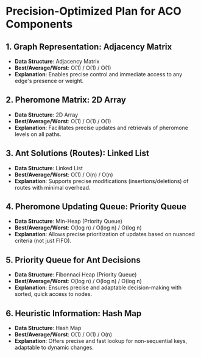 # Precision-Optimized Plan for ACO Components

## 1. Graph Representation: Adjacency Matrix

- **Data Structure**: Adjacency Matrix
- **Best/Average/Worst**: O(1) / O(1) / O(1)
- **Explanation**: Enables precise control and immediate access to any edge's presence or weight.

## 2. Pheromone Matrix: 2D Array

- **Data Structure**: 2D Array
- **Best/Average/Worst**: O(1) / O(1) / O(1)
- **Explanation**: Facilitates precise updates and retrievals of pheromone levels on all paths.

## 3. Ant Solutions (Routes): Linked List

- **Data Structure**: Linked List
- **Best/Average/Worst**: O(1) / O(n) / O(n)
- **Explanation**: Supports precise modifications (insertions/deletions) of routes with minimal overhead.

## 4. Pheromone Updating Queue: Priority Queue

- **Data Structure**: Min-Heap (Priority Queue)
- **Best/Average/Worst**: O(log n) / O(log n) / O(log n)
- **Explanation**: Allows precise prioritization of updates based on nuanced criteria (not just FIFO).

## 5. Priority Queue for Ant Decisions

- **Data Structure**: Fibonnaci Heap (Priority Queue)
- **Best/Average/Worst**: O(log n) / O(log n) / O(log n)
- **Explanation**: Ensures precise and adaptable decision-making with sorted, quick access to nodes.

## 6. Heuristic Information: Hash Map

- **Data Structure**: Hash Map
- **Best/Average/Worst**: O(1) / O(1) / O(n)
- **Explanation**: Offers precise and fast lookup for non-sequential keys, adaptable to dynamic changes.
